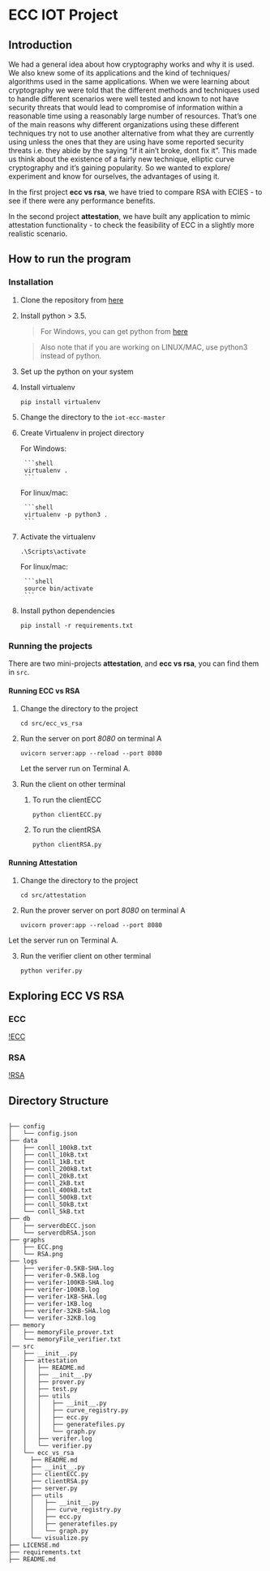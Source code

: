 # ECC IOT Project

## Introduction

We had a general idea about how cryptography works and why it is used. We also knew some of its applications and the kind of techniques/ algorithms used in the same applications. When we were learning about cryptography we were told that the different methods and techniques used to handle different scenarios were well tested and known to not have security threats that would lead to compromise of information within a reasonable time using a reasonably large number of resources. That’s one of the main reasons why different organizations using these different techniques try not to use another alternative from what they are currently using unless the ones that they are using have some reported security threats i.e. they abide by the saying “if it ain’t broke, dont fix it”. This made us think about the existence of a fairly new technique, elliptic curve cryptography and it’s gaining popularity. So we wanted to explore/ experiment and know for ourselves, the advantages of using it.

In the first project **ecc vs rsa**, we have tried to compare RSA with ECIES - to see if there were any performance benefits.

In the second project **attestation**, we have built any application to mimic attestation functionality - to check the feasibility of ECC in a slightly more realistic scenario.

## How to run the program

### Installation

1. Clone the repository from [here](https://github.com/jai-singhal/iot-ecc)

2. Install python > 3.5. 

    > For Windows, you can get python from [here](https://www.python.org/downloads/windows/)

    > Also note that if you are working on LINUX/MAC, use python3 instead of python.

3. Set up the python on your system

4. Install virtualenv

    ```shell
    pip install virtualenv
    ```

5. Change the directory to the `iot-ecc-master`

6. Create Virtualenv in project directory

    For Windows:

        ```shell
        virtualenv .
        ```

    For linux/mac:

        ```shell
        virtualenv -p python3 .
        ```

7. Activate the virtualenv

    ```shell
    .\Scripts\activate
    ```

    For linux/mac:

        ```shell
        source bin/activate
        ```

8. Install python dependencies

    ```shell
    pip install -r requirements.txt
    ```

### Running the projects

There are two mini-projects **attestation**, and **ecc vs rsa**, you can find them in `src`.

#### Running ECC vs RSA

1. Change the directory to the project

    ```shell
    cd src/ecc_vs_rsa
    ```

2. Run the server on port *8080* on terminal A

    ```shell
    uvicorn server:app --reload --port 8080
    ```
    
    Let the server run on Terminal A.

3. Run the client on other terminal
    1. To run the clientECC

        ```shell
        python clientECC.py
        ```

    2. To run the clientRSA

        ```shell
        python clientRSA.py
        ```

#### Running Attestation

1. Change the directory to the project

    ```shell
    cd src/attestation
    ```

2. Run the prover server on port *8080* on terminal A

    ```shell
    uvicorn prover:app --reload --port 8080
    ```
Let the server run on Terminal A.

3. Run the verifier client on other terminal

    ```shell
    python verifer.py
    ```

## Exploring ECC VS RSA

### ECC
[!ECC](https://github.com/jai-singhal/iot-ecc/blob/master/graphs/ECC.png)

### RSA
[!RSA](https://github.com/jai-singhal/iot-ecc/blob/master/graphs/RSA.png)


## Directory Structure
```shell

├── config
│   └── config.json
├── data
│   ├── conll_100kB.txt
│   ├── conll_10kB.txt
│   ├── conll_1kB.txt
│   ├── conll_200kB.txt
│   ├── conll_20kB.txt
│   ├── conll_2kB.txt
│   ├── conll_400kB.txt
│   ├── conll_500kB.txt
│   ├── conll_50kB.txt
│   └── conll_5kB.txt
├── db
│   ├── serverdbECC.json
│   └── serverdbRSA.json
├── graphs
│   ├── ECC.png
│   └── RSA.png
├── logs
│   ├── verifer-0.5KB-SHA.log
│   ├── verifer-0.5KB.log
│   ├── verifer-100KB-SHA.log
│   ├── verifer-100KB.log
│   ├── verifer-1KB-SHA.log
│   ├── verifer-1KB.log
│   ├── verifer-32KB-SHA.log
│   └── verifer-32KB.log
├── memory
│   ├── memoryFile_prover.txt
│   └── memoryFile_verifier.txt
│── src
│   ├── __init__.py
│   ├── attestation
│   │   ├── README.md
│   │   ├── __init__.py
│   │   ├── prover.py
│   │   ├── test.py
│   │   ├── utils
│   │   │   ├── __init__.py
│   │   │   ├── curve_registry.py
│   │   │   ├── ecc.py
│   │   │   ├── generatefiles.py
│   │   │   └── graph.py
│   │   ├── verifer.log
│   │   └── verifier.py
│   └── ecc_vs_rsa
│	  ├── README.md
│	  ├── __init__.py
│	  ├── clientECC.py
│	  ├── clientRSA.py
│	  ├── server.py
│	  ├── utils
│	  │   ├── __init__.py
│	  │   ├── curve_registry.py
│	  │   ├── ecc.py
│	  │   ├── generatefiles.py
│	  │   └── graph.py
│	  └── visualize.py
├── LICENSE.md
├── requirements.txt
├── README.md
```